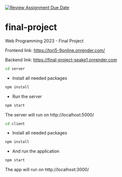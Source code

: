[![Review Assignment Due Date](https://classroom.github.com/assets/deadline-readme-button-24ddc0f5d75046c5622901739e7c5dd533143b0c8e959d652212380cedb1ea36.svg)](https://classroom.github.com/a/qBr6G7dS)
# final-project

Web Programming 2023 - Final Project

Frontend link: https://tori5-9online.onrender.com/

Backend link: https://final-project-seake1.onrender.com

```bash
cd server
```

- Install all needed packages

```bash
npm install
```

- Run the server

```bash
npm start
```

The server will run on http://localhost:5000/

```bash
cd client
```

- Install all needed packages

```bash
npm install
```

- And run the application

```bash
npm start
```

The app will run on http://localhost:3000/
